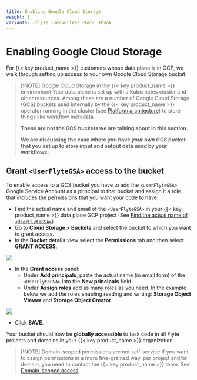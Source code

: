 ```yaml
---
title: Enabling Google Cloud Storage
weight: 1
variants: -flyte -serverless +byoc +byok
---
```


# Enabling Google Cloud Storage

For {{< key product_name >}} customers whose data plane is in GCP, we walk through setting up access to your own Google Cloud Storage bucket.

> [!NOTE] Google Cloud Storage in the {{< key product_name >}} environment
> Your data plane is set up with a Kubernetes cluster and other resources.
> Among these are a number of Google Cloud Storage (GCS) buckets used internally by the {{< key product_name >}} operator running in the cluster (see [Platform architecture](../../platform-architecture)) to store things like workflow metadata.
>
> **These are not the GCS buckets we are talking about in this section.**
>
> **We are discussing the case where you have **_**your own GCS bucket**_** that you set up to store input and output data used by your workflows.**

## Grant `<UserFlyteGSA>` access to the bucket

To enable access to a GCS bucket you have to add the `<UserFlyteGSA>` Google Service Account as a principal to that bucket and assign it a role that includes the permissions that you want your code to have.

* Find the actual name and email of the `<UserFlyteGSA>` in your {{< key product_name >}} data plane GCP project (See [Find the actual name of `<UserFlyteGSA>`](.#find-the-actual-name-of-userflytegsa))
* Go to **Cloud Storage > Buckets** and select the bucket to which you want to grant access.
* In the **Bucket details** view select the **Permissions** tab and then select **GRANT ACCESS**:

![](/_static/images/user-guide/integrations/enabling-gcp-resources/enabling-google-cloud-storage/bucket-details.png)

* In the **Grant access** panel:
  * Under **Add principals**, paste the actual name (in email form) of the `<UserFlyteGSA>` into the **New principals** field.
  * Under **Assign roles** add as many roles as you need.
    In the example below we add the roles enabling reading and writing: **Storage Object Viewer** and **Storage Object Creator**.

![](/_static/images/user-guide/integrations/enabling-gcp-resources/enabling-google-cloud-storage/grant-access-to-bucket.png)

* Click **SAVE**.

Your bucket should now be **globally accessible** to task code in all Flyte projects and domains in your {{< key product_name >}} organization.

> [!NOTE] Domain-scoped permissions are not self-service
> If you want to assign permissions in a more fine-grained way, per project and/or domain, you need to contact the {{< key product_name >}} team.
> See [Domain-scoped access](.#domain-scoped-access).
